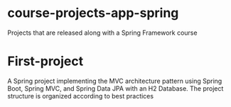 # course-projects-app-spring
Projects that are released along with a Spring Framework course

# First-project
A Spring project implementing the MVC architecture pattern using Spring Boot, Spring MVC, and Spring Data JPA with an H2 Database. The project structure is organized according to best practices 
